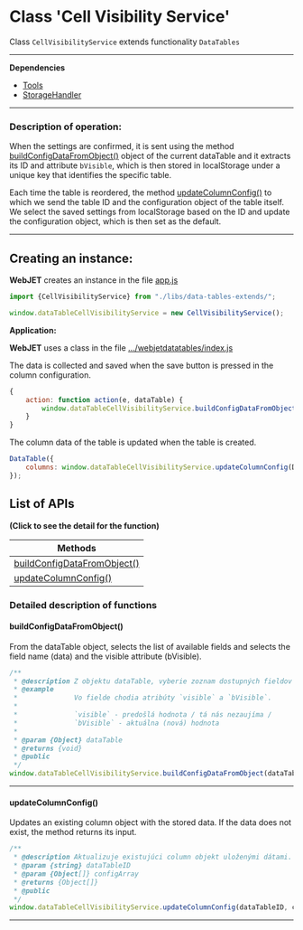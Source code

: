 # Class 'Cell Visibility Service'

Class `CellVisibilityService` extends functionality `DataTables`

***

**Dependencies**

- [Tools](tools.md)
- [StorageHandler](storage-handler.md)

***

### Description of operation:

When the settings are confirmed, it is sent using the method [buildConfigDataFromObject()](#buildconfigdatafromobject) object of the current dataTable and it extracts its ID and attribute `bVisible`, which is then stored in localStorage under a unique key that identifies the specific table.

Each time the table is reordered, the method [updateColumnConfig()](#updatecolumnconfig) to which we send the table ID and the configuration object of the table itself. We select the saved settings from localStorage based on the ID and update the configuration object, which is then set as the default.

***

## Creating an instance:

**WebJET** creates an instance in the file [app.js](https://github.com/webjetcms/webjetcms/blob/main/src/main/webapp/admin/v9/src/js/app.js)

```javascript
import {CellVisibilityService} from "./libs/data-tables-extends/";

window.dataTableCellVisibilityService = new CellVisibilityService();
```

**Application:**

**WebJET** uses a class in the file [.../webjetdatatables/index.js](https://github.com/webjetcms/webjetcms/blob/main/src/main/webapp/admin/v9/npm_packages/webjetdatatables/index.js)

The data is collected and saved when the save button is pressed in the column configuration.

```javascript
{
    action: function action(e, dataTable) {
        window.dataTableCellVisibilityService.buildConfigDataFromObject(dataTable);
    }
}
```

The column data of the table is updated when the table is created.

```javascript
DataTable({
    columns: window.dataTableCellVisibilityService.updateColumnConfig(DATA.id, DATA.columns),
});
```

## List of APIs

**(Click to see the detail for the function)**

| Methods |
| --------------------------------------------------------- |
| [buildConfigDataFromObject()](#buildconfigdatafromobject) |
| [updateColumnConfig()](#updatecolumnconfig)               |

### Detailed description of functions

#### buildConfigDataFromObject()

From the dataTable object, selects the list of available fields and selects the field name (data) and the visible attribute (bVisible).

```javascript
/**
 * @description Z objektu dataTable, vyberie zoznam dostupných fieldov a vyberie z nich názov fieldu (data) a atribút visible (bVisible).
 * @example
 *              Vo fielde chodia atribúty `visible` a `bVisible`.
 *
 *              `visible` - predošlá hodnota / tá nás nezaujíma /
 *              `bVisible` - aktuálna (nová) hodnota
 *
 * @param {Object} dataTable
 * @returns {void}
 * @public
 */
window.dataTableCellVisibilityService.buildConfigDataFromObject(dataTable);
```

***

#### updateColumnConfig()

Updates an existing column object with the stored data. If the data does not exist, the method returns its input.

```javascript
/**
 * @description Aktualizuje existujúci column objekt uloženými dátami. Ak dáta neexistujú, metóda vráti jej vstup.
 * @param {string} dataTableID
 * @param {Object[]} configArray
 * @returns {Object[]}
 * @public
 */
window.dataTableCellVisibilityService.updateColumnConfig(dataTableID, configArray);
```

***
